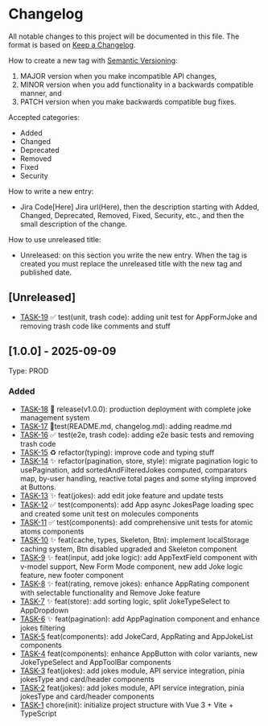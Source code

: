 # Changelog

All notable changes to this project will be documented in this file.
The format is based on [Keep a Changelog](https://keepachangelog.com/en/1.0.0/).

How to create a new tag with [Semantic Versioning](https://semver.org/spec/v2.0.0.html):

1. MAJOR version when you make incompatible API changes,
2. MINOR version when you add functionality in a backwards compatible manner, and
3. PATCH version when you make backwards compatible bug fixes.

Accepted categories:

- Added
- Changed
- Deprecated
- Removed
- Fixed
- Security

How to write a new entry:

- Jira Code[Here] Jira url(Here), then the description starting with Added, Changed, Deprecated, Removed, Fixed, Security, etc., and then the small description of the change.

How to use unreleased title:

- Unreleased: on this section you write the new entry. When the tag is created you must replace the unreleased title with the new tag and published date.

## [Unreleased]

- [TASK-19](https://dummycompany.atlassian.net/browse/TASK-19) :white_check_mark: test(unit, trash code): adding unit test for AppFormJoke and removing trash code like comments and stuff

## [1.0.0] - 2025-09-09
Type: PROD
### Added
- [TASK-18](https://dummycompany.atlassian.net/browse/TASK-18) :rocket: release(v1.0.0): production deployment with complete joke management system
- [TASK-17](https://dummycompany.atlassian.net/browse/TASK-17) :memo:test(README.md, changelog.md): adding readme.md
- [TASK-16](https://dummycompany.atlassian.net/browse/TASK-16) :white_check_mark: test(e2e, trash code): adding e2e basic tests and removing trash code
- [TASK-15](https://dummycompany.atlassian.net/browse/TASK-15) :recycle: refactor(typing): improve code and typing stuff
- [TASK-14](https://dummycompany.atlassian.net/browse/TASK-14) :sparkles: refactor(pagination, store, style): migrate pagination logic to usePagination, add sortedAndFilteredJokes computed, comparators map, by-user handling, reactive total pages and some styling improved at Buttons.
- [TASK-13](https://dummycompany.atlassian.net/browse/TASK-13) :sparkles: feat(jokes): add edit joke feature and update tests
- [TASK-12](https://dummycompany.atlassian.net/browse/TASK-12) :white_check_mark: test(components): add App async JokesPage loading spec and created some unit test on molecules components
- [TASK-11](https://dummycompany.atlassian.net/browse/TASK-11) :white_check_mark: test(components): add comprehensive unit tests for atomic atoms components
- [TASK-10](https://dummycompany.atlassian.net/browse/TASK-10) :sparkles: feat(cache, types, Skeleton, Btn): implement localStorage caching system, Btn disabled upgraded and Skeleton component
- [TASK-9](https://dummycompany.atlassian.net/browse/TASK-9) :sparkles: feat(input, add joke logic): add AppTextField component with v-model support, New Form Mode component, new add Joke logic feature, new footer component
- [TASK-8](https://dummycompany.atlassian.net/browse/TASK-8) :sparkles: feat(rating, remove jokes): enhance AppRating component with selectable functionality and Remove Joke feature
- [TASK-7](https://dummycompany.atlassian.net/browse/TASK-7) :sparkles: feat(store): add sorting logic, split JokeTypeSelect to AppDropdown
- [TASK-6](https://dummycompany.atlassian.net/browse/TASK-6) :sparkles: feat(pagination): add AppPagination component and enhance jokes filtering
- [TASK-5](https://dummycompany.atlassian.net/browse/TASK-5) feat(components): add JokeCard, AppRating and  AppJokeList components
- [TASK-4](https://dummycompany.atlassian.net/browse/TASK-4) feat(components): enhance AppButton with color variants, new JokeTypeSelect and AppToolBar components
- [TASK-3](https://dummycompany.atlassian.net/browse/TASK-3) feat(jokes): add jokes module, API service integration, pinia jokesType and card/header components
- [TASK-2](https://dummycompany.atlassian.net/browse/TASK-2) feat(jokes): add jokes module, API service integration, pinia jokesType and card/header components
- [TASK-1](https://dummycompany.atlassian.net/browse/TASK-1) chore(init): initialize project structure with Vue 3 + Vite + TypeScript
